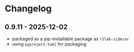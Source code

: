 # Changelog

## 0.9.11 - 2025-12-02

* packaged as a pip-installable package as `r2lab-sidecar`
* using `pyproject.toml` for packaging
